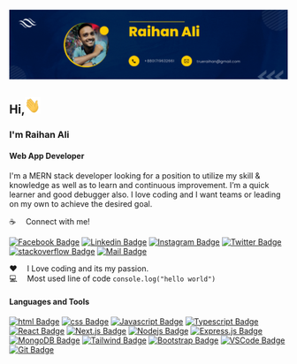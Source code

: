 ![Github Banner](asset/raihan-ali-type.gif)

## Hi,<img src="./asset/hello.gif" width="28px" height="30px" alt="hi">

### I'm Raihan Ali

#### Web App Developer

I'm a MERN stack developer looking for a position to utilize my skill & knowledge as well as to learn
and continuous improvement. I’m a quick learner and good debugger also. I love coding and I want
teams or leading on my own to achieve the desired goal.

:coffee: &emsp;Connect with me!

[![Facebook Badge](https://img.shields.io/badge/Facebook-1877F2?style=for-the-badge&logo=facebook&logoColor=white)](https://facebook.com/iamraihan)
[![Linkedin Badge](https://img.shields.io/badge/LinkedIn-0077B5?style=for-the-badge&logo=linkedin&logoColor=white)](https://www.linkedin.com/in/iamraihanali/) [![Instagram Badge](https://img.shields.io/badge/Instagram-E4405F?style=for-the-badge&logo=instagram&logoColor=white)](https://instagram.com/imraihanali) [![Twitter Badge](https://img.shields.io/badge/Twitter-1DA1F2?style=for-the-badge&logo=twitter&logoColor=white)](https://twitter.com/iamraihanali) [![stackoverflow Badge](https://img.shields.io/badge/stackoverflow-eb750f?style=for-the-badge&logo=stackoverflow&logoColor=white)](https://stackoverflow.com/users/15541133/) [![Mail Badge](https://img.shields.io/badge/Gmail-D14836?style=for-the-badge&logo=gmail&logoColor=white)](mailto:trueraihan@gmail.com)

:hearts: &emsp;I Love coding and its my passion. <br/>
:computer: &emsp;Most used line of code `console.log("hello world")` <br/>

#### Languages and Tools

[![html Badge](https://img.shields.io/badge/-html-dd4b25?style=for-the-badge&labelColor=black&logo=html&logoColor=dd4b25)](#)
[![css Badge](https://img.shields.io/badge/-css-254bdd?style=for-the-badge&labelColor=black&logo=css&logoColor=254bdd)](#)
[![Javascript Badge](https://img.shields.io/badge/-Javascript-F0DB4F?style=for-the-badge&labelColor=black&logo=javascript&logoColor=F0DB4F)](#) [![Typescript Badge](https://img.shields.io/badge/-Typescript-007acc?style=for-the-badge&labelColor=black&logo=typescript&logoColor=007acc)](#) [![React Badge](https://img.shields.io/badge/-React-61DBFB?style=for-the-badge&labelColor=black&logo=react&logoColor=61DBFB)](#) [![Next.js Badge](https://img.shields.io/badge/next.js-000000?style=for-the-badge&logo=nextdotjs&logoColor=white)](#) [![Nodejs Badge](https://img.shields.io/badge/-Nodejs-3C873A?style=for-the-badge&labelColor=black&logo=node.js&logoColor=3C873A)](#) [![Express.js Badge](https://img.shields.io/badge/Express.js-000000?style=for-the-badge&logo=express&logoColor=white)](#) [![MongoDB Badge](https://img.shields.io/badge/MongoDB-4EA94B?style=for-the-badge&logo=mongodb&logoColor=white)](#) [![Tailwind Badge](https://img.shields.io/badge/Tailwind%20CSS-092749?style=for-the-badge&logo=tailwindcss&logoColor=06B6D4&labelColor=000000)](#) [![Bootstrap Badge](https://img.shields.io/badge/-bootstrap-8011f5?style=for-the-badge&labelColor=black&logo=bootstrap&logoColor=8011f5)](#) [![VSCode Badge](https://img.shields.io/badge/Visual_Studio-5C2D91?style=for-the-badge&logo=visual%20studio&logoColor=white)](#) [![Git Badge](https://img.shields.io/badge/Git-F05032?style=for-the-badge&logo=git&logoColor=white)](#)
